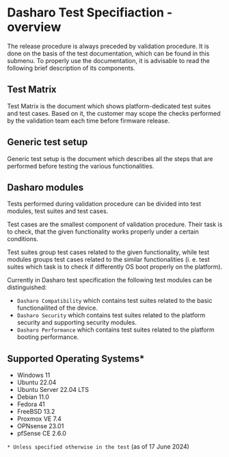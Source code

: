 # Dasharo Test Specifiaction - overview

The release procedure is always preceded by validation procedure. It is done
on the basis of the test documentation, which can be found in this submenu.
To properly use the documentation, it is advisable to read the following
brief description of its components.

## Test Matrix

Test Matrix is the document which shows platform-dedicated test suites and
test cases. Based on it, the customer may scope the checks performed by the
validation team each time before firmware release.

## Generic test setup

Generic test setup is the document which describes all the steps that are
performed before testing the various functionalities.

## Dasharo modules

Tests performed during validation procedure can be divided into test modules,
test suites and test cases.

Test cases are the smallest component of validation procedure. Their task
is to check, that the given functionality works properly under a certain
conditions.

Test suites group test cases related to the given functionality, while
test modules groups test cases related to the similar functionalities
(i. e. test suites which task is to check if differently OS boot properly
on the platform).

Currently in Dasharo test specification the following test modules can
be distinguished:

* `Dasharo Compatibility` which contains test suites related to the basic
    functionailited of the device.
* `Dasharo Security` which contains test suites related to the platform
    security and supporting security modules.
* `Dasharo Performance` which contains test suites related to the platform
    booting performance.

## Supported Operating Systems*

* Windows 11
* Ubuntu 22.04
* Ubuntu Server 22.04 LTS
* Debian 11.0
* Fedora 41
* FreeBSD 13.2
* Proxmox VE 7.4
* OPNsense 23.01
* pfSense CE 2.6.0

`* Unless specified otherwise in the test`
(as of 17 June 2024)
